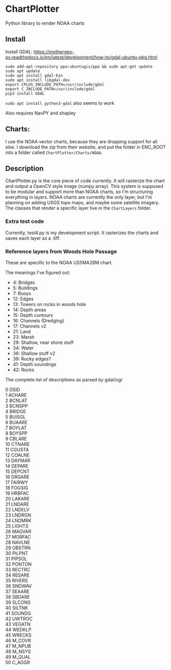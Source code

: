 # ChartPlotter

Python library to render NOAA charts

## Install

Install GDAL:
https://mothergeo-py.readthedocs.io/en/latest/development/how-to/gdal-ubuntu-pkg.html

~~~
sudo add-apt-repository ppa:ubuntugis/ppa && sudo apt-get update
sudo apt update
sudo apt install gdal-bin
sudo apt install libgdal-dev
export CPLUS_INCLUDE_PATH=/usr/include/gdal
export C_INCLUDE_PATH=/usr/include/gdal
pip3 install GDAL
~~~

`sudo apt install python3-gdal` also seems to work

Also requires NavPY and shapley

## Charts:

I use the NOAA vector charts, because they are dropping support for all else. I download the zip from their website, and put the folder in ENC_ROOT into a folder called
`ChartPlotter/Charts/NOAA`.

## Description

ChartPlotter.py is the core piece of code currently. It will rasterize the chart and output a OpenCV style image (numpy array). This system is supposed to be modular and support more than NOAA charts, so I'm structuring everything in layers. NOAA
charts are currently the only layer, but I'm planning on adding USGS topo maps, and maybe some satellite imagery. The classes that render a specific layer live in the `ChartLayers` folder.

### Extra test code

Currently, test4.py is my development script. It rasterizes the charts and saves each layer as a .tiff.

### Reference layers from Woods Hole Passage

These are specific to the NOAA US5MA28M chart.

The meanings I've figured out:

- 4: Bridges
- 5: Buildings
- 7: Buoys
- 12: Edges
- 13: Towers on rocks in woods hole
- 14: Depth areas
- 15: Depth contours
- 16: Channels (Dredging)
- 17: Channels v2
- 21: Land
- 23: Marsh
- 29: Shallow, near shore stuff
- 34: Water
- 36: Shallow stuff v2
- 39: Rocky edges?
- 41: Depth soundings
- 42: Rocks

The complete list of descriptions as parsed by gdal/ogr

0 DSID  
1 ACHARE  
2 BCNLAT  
3 BCNSPP  
4 BRIDGE  
5 BUISGL  
6 BUAARE  
7 BOYLAT  
8 BOYSPP  
9 CBLARE  
10 CTNARE  
11 CGUSTA  
12 COALNE  
13 DAYMAR  
14 DEPARE  
15 DEPCNT  
16 DRGARE  
17 FAIRWY  
18 FOGSIG  
19 HRBFAC  
20 LAKARE  
21 LNDARE  
22 LNDELV  
23 LNDRGN  
24 LNDMRK  
25 LIGHTS  
26 MAGVAR  
27 MORFAC  
28 NAVLNE  
29 OBSTRN  
30 PILPNT  
31 PIPSOL  
32 PONTON  
33 RECTRC  
34 RESARE  
35 RIVERS  
36 SNDWAV  
37 SEAARE  
38 SBDARE  
39 SLCONS  
40 SILTNK  
41 SOUNDG  
42 UWTROC  
43 VEGATN  
44 WEDKLP  
45 WRECKS  
46 M_COVR  
47 M_NPUB  
48 M_NSYS  
49 M_QUAL  
50 C_AGGR  
